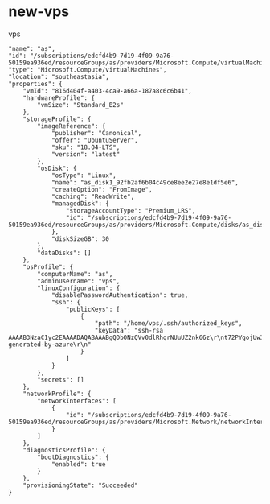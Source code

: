 # new-vps
vps

    "name": "as",
    "id": "/subscriptions/edcfd4b9-7d19-4f09-9a76-50159ea936ed/resourceGroups/as/providers/Microsoft.Compute/virtualMachines/as",
    "type": "Microsoft.Compute/virtualMachines",
    "location": "southeastasia",
    "properties": {
        "vmId": "816d404f-a403-4ca9-a66a-187a8c6c6b41",
        "hardwareProfile": {
            "vmSize": "Standard_B2s"
        },
        "storageProfile": {
            "imageReference": {
                "publisher": "Canonical",
                "offer": "UbuntuServer",
                "sku": "18.04-LTS",
                "version": "latest"
            },
            "osDisk": {
                "osType": "Linux",
                "name": "as_disk1_92fb2af6b04c49ce8ee2e27e8e1df5e6",
                "createOption": "FromImage",
                "caching": "ReadWrite",
                "managedDisk": {
                    "storageAccountType": "Premium_LRS",
                    "id": "/subscriptions/edcfd4b9-7d19-4f09-9a76-50159ea936ed/resourceGroups/as/providers/Microsoft.Compute/disks/as_disk1_92fb2af6b04c49ce8ee2e27e8e1df5e6"
                },
                "diskSizeGB": 30
            },
            "dataDisks": []
        },
        "osProfile": {
            "computerName": "as",
            "adminUsername": "vps",
            "linuxConfiguration": {
                "disablePasswordAuthentication": true,
                "ssh": {
                    "publicKeys": [
                        {
                            "path": "/home/vps/.ssh/authorized_keys",
                            "keyData": "ssh-rsa AAAAB3NzaC1yc2EAAAADAQABAAABgQDbONzQVv0dlRhqrNUuUZ2nk66z\r\nt72PYgojUw3hRZ4bmbjW1iM0UicjAZ7e9QWvA10XAh0f9ZIVwpeMHEQppeKTN41r\r\nKVW0d52DEtYU23IBM1Jm5emDOuUzxDyG5vHlKjLNrCcZz/Q7eJd1jNAykTFYKEi1\r\nQ9yMmG/DnXXfKWCTiRs2ZhUUIDuL+WYdTgqucDhJA7/VjBH7DRR63bS+QHhkkrGC\r\nTX3NBfL050rIsM/tcL9KHVT9n8LUmdpQyZgS1fhXCHlpYccCP2PZ4cqr0qOFI9js\r\nPmjymiqsGQbsiCa3IKFdNhOBjk2rxKFArs43vli4gpINYhZwJtLSUCH7miQMAR5H\r\nkPniC4y+XBGxWQsDzacrzhlB9jDt1NUD4bbcP9AZwcfNvV1Tr+nB8apqOPrBiSwf\r\nu4A63b1lEWsghetMDTc4HsCMx+6in1x+MLpLXAzVAfFcyy9I89a0PQGNh4FaWxn5\r\nwwaI4ALlSE95Khsj0Om7DO1n07TJcdZnOKgTOX0= generated-by-azure\r\n"
                        }
                    ]
                }
            },
            "secrets": []
        },
        "networkProfile": {
            "networkInterfaces": [
                {
                    "id": "/subscriptions/edcfd4b9-7d19-4f09-9a76-50159ea936ed/resourceGroups/as/providers/Microsoft.Network/networkInterfaces/as890"
                }
            ]
        },
        "diagnosticsProfile": {
            "bootDiagnostics": {
                "enabled": true
            }
        },
        "provisioningState": "Succeeded"
    }
